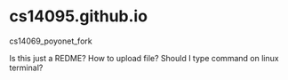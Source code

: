 # cs14095.github.io
cs14069_poyonet_fork

Is this just a REDME?
How to upload file? Should I type command on linux terminal?

